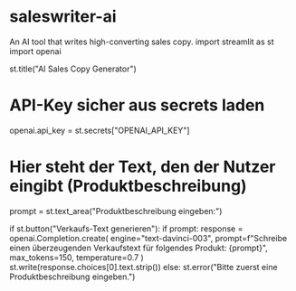 # saleswriter-ai
 An AI tool that writes high-converting sales copy.
 import streamlit as st
import openai

st.title("AI Sales Copy Generator")

# API-Key sicher aus secrets laden
openai.api_key = st.secrets["OPENAI_API_KEY"]

# Hier steht der Text, den der Nutzer eingibt (Produktbeschreibung)
prompt = st.text_area("Produktbeschreibung eingeben:")

if st.button("Verkaufs-Text generieren"):
    if prompt:
        response = openai.Completion.create(
            engine="text-davinci-003",
            prompt=f"Schreibe einen überzeugenden Verkaufstext für folgendes Produkt: {prompt}",
            max_tokens=150,
            temperature=0.7
        )
        st.write(response.choices[0].text.strip())
    else:
        st.error("Bitte zuerst eine Produktbeschreibung eingeben.")
